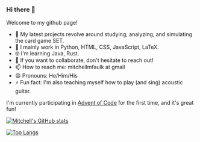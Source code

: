 ### Hi there 👋

Welcome to my github page! 

- 🔭 My latest projects revolve around studying, analyzing, and simulating the card game SET. 
- 🌱 I mainly work in Python, HTML, CSS, JavaScript, LaTeX. 
- 🤓 I'm learning Java, Rust.
- 👯 If you want to collaborate, don't hesitate to reach out! 
- 📫 How to reach me: mitchellmfaulk at gmail
- 😄 Pronouns: He/Him/His
- ⚡ Fun fact: I'm also teaching myself how to play (and sing) acoustic guitar. 

I'm currently participating in [Advent of Code](https://adventofcode.com/) for the first time, and it's great fun!

[![Mitchell's GitHub stats](https://github-readme-stats.vercel.app/api?username=mitchellfaulk&theme=transparent)](https://github.com/anuraghazra/github-readme-stats)

[![Top Langs](https://github-readme-stats.vercel.app/api/top-langs/?username=mitchellfaulk&exclude_repo=WHO_neural_network,ML_learning_projects,mitchellfaulk.github.io)](https://github.com/mitchellfaulk/github-readme-stats)

